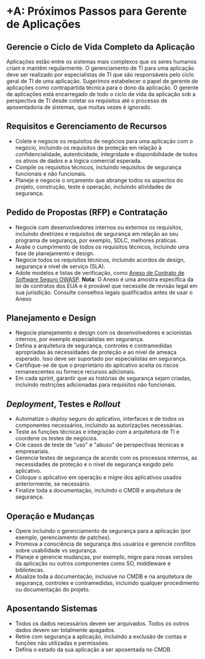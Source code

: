 # +A: Próximos Passos para Gerente de Aplicações

## Gerencie o Ciclo de Vida Completo da Aplicação

Aplicações estão entre os sistemas mais complexos que os seres humanos criam e mantêm regularmente. O gerenciamento de TI para uma aplicação deve ser realizado por especialistas de TI que são responsáveis pelo ciclo geral de TI de uma aplicação. Sugerimos estabelecer o papel de gerente de aplicações como contrapartida técnica para o dono da aplicação. O gerente de aplicações está encarregado de todo o ciclo de vida da aplicação sob a perspectiva de TI desde coletar os requisitos até o processo de aposentadoria de sistemas, que muitas vezes é ignorado.

## Requisitos e Gerenciamento de Recursos

* Colete e negocie os requisitos de negócios para uma aplicação com o negócio, incluindo os requisitos de proteção em relação à confidencialidade, autenticidade, integridade e disponibilidade de todos os ativos de dados e a lógica comercial esperada.
* Compile os requisitos técnicos, incluindo requisitos de segurança funcionais e não funcionais.
* Planeje e negocie o orçamento que abrange todos os aspectos do projeto, construção, teste e operação, incluindo atividades de segurança.

## Pedido de Propostas (RFP) e Contratação

* Negocie com desenvolvedores internos ou externos os requisitos, incluindo diretrizes e requisitos de segurança em relação ao seu programa de segurança, por exemplo, SDLC, melhores práticas.
* Avalie o cumprimento de todos os requisitos técnicos, incluindo uma fase de planejamento e design.
* Negocie todos os requisitos técnicos, incluindo acordos de design, segurança e nível de serviço (SLA).
* Adote modelos e listas de verificação, como [Anexo de Contrato de Software Seguro OWASP](https://owasp.org/www-community/OWASP_Secure_Software_Contract_Annex). **Nota**: O Anexo é uma amostra específica da lei de contratos dos EUA e é provável que necessite de revisão legal em sua jurisdição. Consulte conselhos legais qualificados antes de usar o Anexo

## Planejamento e Design

* Negocie planejamento e design com os desenvolvedores e acionistas internos, por exemplo especialistas em segurança.
* Defina a arquitetura de segurança, controles e contramedidas apropriadas às necessidades de proteção e ao nível de ameaça esperado. Isso deve ser suportado por especialistas em segurança.
* Certifique-se de que o proprietário do aplicativo aceita os riscos remanescentes ou fornece recursos adicionais.
* Em cada sprint, garantir que as histórias de segurança sejam criadas, incluindo restrições adicionadas para requisitos não funcionais.

## *Deployment*, Testes e *Rollout*

* Automatize o *deploy* seguro do aplicativo, interfaces e de todos os componentes necessários, incluindo as autorizações necessárias.
* Teste as funções técnicas e integração com a arquitetura de TI e coordene os testes de negócios.
* Crie casos de teste de "uso" e "abuso" de perspectivas técnicas e empresariais.
* Gerencie testes de segurança de acordo com os processos internos, as necessidades de proteção e o nível de segurança exigido pelo aplicativo.
* Coloque o aplicativo em operação e migre dos aplicativos usados anteriormente, se necessário.
* Finalize toda a documentação, incluindo o CMDB e arquitetura de segurança.

## Operação e Mudanças

* Opere incluindo o gerenciamento de segurança para a aplicação (por exemplo, gerenciamento de patches).
* Promova a consciência de segurança dos usuários e gerencie conflitos sobre usabilidade vs segurança.
* Planeje e gerencie mudanças, por exemplo, migre para novas versões da aplicação ou outros componentes como SO, middleware e bibliotecas.
* Atualize toda a documentação, inclusive no CMDB e na arquitetura de segurança, controles e contramedidas, incluindo qualquer procedimento ou documentação do projeto.

## Aposentando Sistemas

* Todos os dados necessários devem ser arquivados. Todos os outros dados devem ser totalmente apagados.
* Retire com segurança a aplicação, incluindo a exclusão de contas e funções não utilizadas e permissões.
* Defina o estado da sua aplicação a ser aposentada no CMDB.

